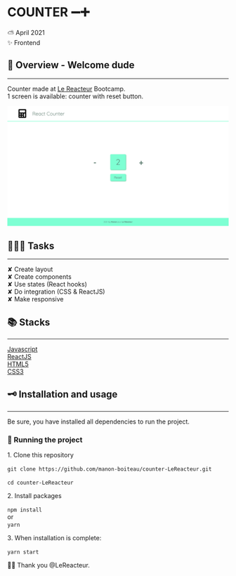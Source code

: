 # COUNTER ➖➕

⛅️ April 2021  
✨ Frontend

## 🌈 Overview - Welcome dude

---

Counter made at [Le Reacteur](https://www.lereacteur.io/) Bootcamp.  
1 screen is available: counter with reset button.

![Screen 1](src/assets/img/react-counter-desktop.png)

## 👩🏻‍💻 Tasks

---

✘ Create layout  
✘ Create components  
✘ Use states (React hooks)  
✘ Do integration (CSS & ReactJS)  
✘ Make responsive

## 📚 Stacks

---

[Javascript](https://www.w3schools.com/js/default.asp)  
[ReactJS](https://fr.reactjs.org/docs/getting-started.html)  
[HTML5](https://www.w3schools.com/html/default.asp)  
[CSS3](https://www.w3schools.com/css/default.asp)

## 🗝 Installation and usage

---

Be sure, you have installed all dependencies to run the project.

### 🚙 Running the project

1️. Clone this repository

`git clone https://github.com/manon-boiteau/counter-LeReacteur.git`

`cd counter-LeReacteur`

2️. Install packages

`npm install`  
or  
`yarn`

3️. When installation is complete:

`yarn start`

🙏🏻 Thank you @LeReacteur.
